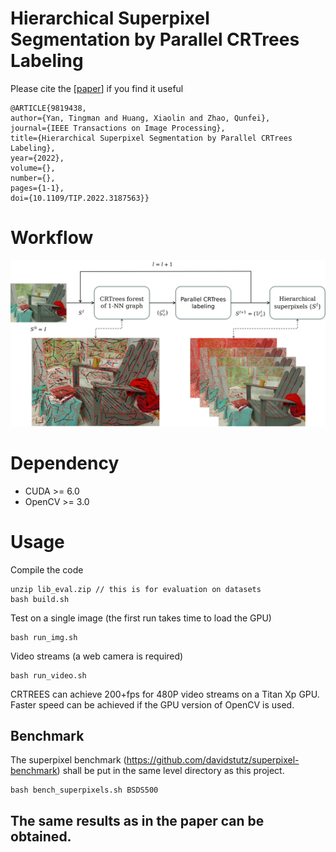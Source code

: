 # Hierarchical Superpixel Segmentation by Parallel CRTrees Labeling
Please cite the [[paper](https://ieeexplore.ieee.org/document/9819438)] if you find it useful
```
@ARTICLE{9819438,
author={Yan, Tingman and Huang, Xiaolin and Zhao, Qunfei},
journal={IEEE Transactions on Image Processing},
title={Hierarchical Superpixel Segmentation by Parallel CRTrees Labeling},
year={2022},
volume={},
number={},
pages={1-1},
doi={10.1109/TIP.2022.3187563}}
```
# Workflow
![CRTREES](workflow.png)
# Dependency
- CUDA >= 6.0
- OpenCV >= 3.0
# Usage
Compile the code
```
unzip lib_eval.zip // this is for evaluation on datasets
bash build.sh
```
Test on a single image (the first run takes time to load the GPU)
```
bash run_img.sh
```
Video streams (a web camera is required)
```
bash run_video.sh
```
CRTREES can achieve 200+fps for 480P video streams on a Titan Xp GPU. Faster speed can be achieved if the GPU version of OpenCV is used.
## Benchmark
The superpixel benchmark (https://github.com/davidstutz/superpixel-benchmark) shall be put in the same level directory as this project.
```
bash bench_superpixels.sh BSDS500
```
## The same results as in the paper can be obtained.
